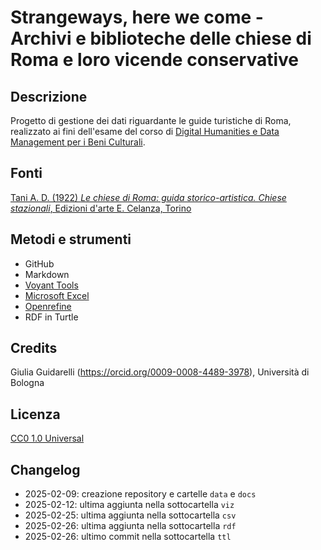 # Strangeways, here we come - Archivi e biblioteche delle chiese di Roma e loro vicende conservative  

## Descrizione
Progetto di gestione dei dati riguardante le guide turistiche di Roma, realizzato ai fini dell'esame del corso di [Digital Humanities e Data Management per i Beni Culturali](https://www.unibo.it/it/studiare/dottorati-master-specializzazioni-e-altra-formazione/insegnamenti/insegnamento/2024/502386).

## Fonti
[Tani A. D. (1922) *Le chiese di Roma: guida storico-artistica. Chiese stazionali*, Edizioni d'arte E. Celanza, Torino](https://archive.org/details/lechiesediromagu00tani/page/n9/mode/2up)

## Metodi e strumenti
* GitHub
* Markdown
* [Voyant Tools](https://voyant-tools.org/)
* [Microsoft Excel](https://www.microsoft.com/it-it/microsoft-365/excel?market=it)
* [Openrefine](https://openrefine.org/)
* RDF in Turtle

## Credits
Giulia Guidarelli (https://orcid.org/0009-0008-4489-3978), Università di Bologna

## Licenza
[CC0 1.0 Universal](https://creativecommons.org/publicdomain/zero/1.0/?ref=chooser-v1)

## Changelog
* 2025-02-09: creazione repository e cartelle `data` e `docs`
* 2025-02-12: ultima aggiunta nella sottocartella `viz`
* 2025-02-25: ultima aggiunta nella sottocartella `csv`
* 2025-02-26: ultima aggiunta nella sottocartella `rdf`
* 2025-02-26: ultimo commit nella sottocartella `ttl`
